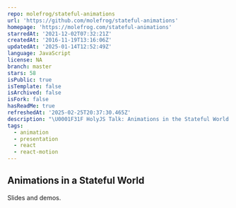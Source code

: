 ```yaml
---
repo: molefrog/stateful-animations
url: 'https://github.com/molefrog/stateful-animations'
homepage: 'https://molefrog.com/stateful-animations'
starredAt: '2021-12-02T07:32:21Z'
createdAt: '2016-11-19T13:16:06Z'
updatedAt: '2025-01-14T12:52:49Z'
language: JavaScript
license: NA
branch: master
stars: 58
isPublic: true
isTemplate: false
isArchived: false
isFork: false
hasReadMe: true
refreshedAt: '2025-02-25T20:37:30.465Z'
description: "\U0001F31F HolyJS Talk: Animations in the Stateful World (How to Animate Things in React)"
tags:
  - animation
  - presentation
  - react
  - react-motion
---
```


## Animations in a Stateful World

Slides and demos.
